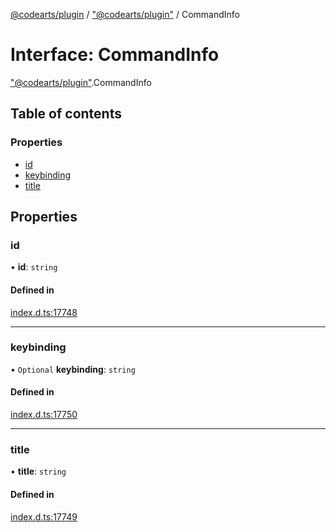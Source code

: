 [@codearts/plugin](../README.md) / ["@codearts/plugin"](../modules/_codearts_plugin_.md) / CommandInfo

# Interface: CommandInfo

["@codearts/plugin"](../modules/_codearts_plugin_.md).CommandInfo

## Table of contents

### Properties

- [id](codearts_plugin_.CommandInfo.md#id)
- [keybinding](codearts_plugin_.CommandInfo.md#keybinding)
- [title](codearts_plugin_.CommandInfo.md#title)

## Properties

### id

• **id**: `string`

#### Defined in

[index.d.ts:17748](https://github.com/huaweicloud/cloudide-plugin-api/blob/03b481c/index.d.ts#L17748)

___

### keybinding

• `Optional` **keybinding**: `string`

#### Defined in

[index.d.ts:17750](https://github.com/huaweicloud/cloudide-plugin-api/blob/03b481c/index.d.ts#L17750)

___

### title

• **title**: `string`

#### Defined in

[index.d.ts:17749](https://github.com/huaweicloud/cloudide-plugin-api/blob/03b481c/index.d.ts#L17749)
